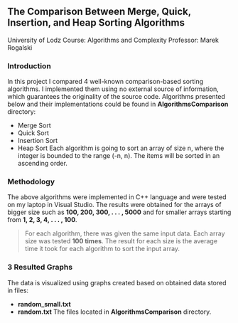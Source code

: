 ## The Comparison Between Merge, Quick, Insertion, and Heap Sorting Algorithms
University of Lodz
Course: Algorithms and Complexity
Professor: Marek Rogalski

### Introduction
In this project I compared 4 well-known comparison-based sorting algorithms. I implemented them using no external source of information, which guarantees the originality of the source code. Algorithms presented below and their implementations could be found in **AlgorithmsComparison** directory:
- Merge Sort 
- Quick Sort
- Insertion Sort
- Heap Sort
Each algorithm is going to sort an array of size n, where the integer is bounded to the range (-n, n). The items will be sorted in an ascending order.

### Methodology
The above algorithms were implemented in C++ language and were tested on my laptop in Visual Studio. The results were obtained for the arrays of bigger size such as **100, 200, 300, . . . , 5000** and for smaller arrays starting from **1, 2, 3, 4, . . . , 100**.
> For each algorithm, there was given the same input data. Each array size was tested **100 times**.
The result for each size is the average time it took for each algorithm to sort the input array. 

### 3 Resulted Graphs
The data is visualized using graphs created based on obtained data stored in files:
- **random_small.txt**
- **random.txt**
The files located in **AlgorithmsComparison** directory.

